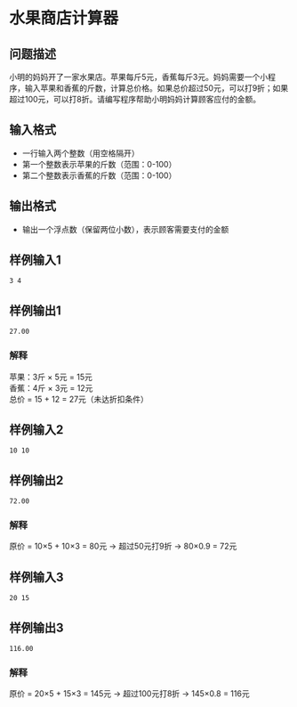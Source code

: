 # **水果商店计算器**

## **问题描述**
小明的妈妈开了一家水果店。苹果每斤5元，香蕉每斤3元。妈妈需要一个小程序，输入苹果和香蕉的斤数，计算总价格。如果总价超过50元，可以打9折；如果超过100元，可以打8折。请编写程序帮助小明妈妈计算顾客应付的金额。

## **输入格式**
- 一行输入两个整数（用空格隔开）
- 第一个整数表示苹果的斤数（范围：0-100）
- 第二个整数表示香蕉的斤数（范围：0-100）

## **输出格式**
- 输出一个浮点数（保留两位小数），表示顾客需要支付的金额

## **样例输入1**
```
3 4
```
## **样例输出1**
```
27.00
```
### **解释**  
苹果：3斤 × 5元 = 15元  
香蕉：4斤 × 3元 = 12元  
总价 = 15 + 12 = 27元（未达折扣条件）

## **样例输入2**
```
10 10
```
## **样例输出2**
```
72.00
```
### **解释**  
原价 = 10×5 + 10×3 = 80元 → 超过50元打9折 → 80×0.9 = 72元

## **样例输入3**
```
20 15
```
## **样例输出3**
```
116.00
```
### **解释**  
原价 = 20×5 + 15×3 = 145元 → 超过100元打8折 → 145×0.8 = 116元
